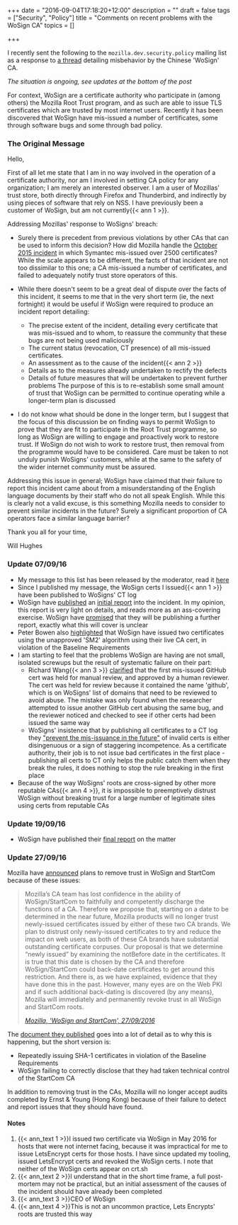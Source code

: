 +++
date = "2016-09-04T17:18:20+12:00"
description = ""
draft = false
tags = ["Security", "Policy"]
title = "Comments on recent problems with the WoSign CA"
topics = []

+++

I recently sent the following to the `mozilla.dev.security.policy` mailing list as a response to [a thread](https://groups.google.com/forum/#!topic/mozilla.dev.security.policy/k9PBmyLCi8I%5B1-25%5D) detailing misbehavior by the Chinese 'WoSign' CA.

<!--more-->

_The situation is ongoing, see updates at the bottom of the post_

For context, WoSign are a certificate authority who participate in (among others) the Mozilla Root Trust program, and as such are able to issue TLS certificates which are trusted by most internet users. Recently it has been discovered that WoSign have mis-issued a number of certificates, some through software bugs and some through bad policy.

### The Original Message

Hello,

First of all let me state that I am in no way involved in the operation of a certificate authority, nor am I involved in setting CA policy for any organization; I am merely an interested observer. I am a user of Mozillas' trust store, both directly through Firefox and Thunderbird, and indirectly by using pieces of software that rely on NSS. I have previously been a customer of WoSign, but am not currently{{< ann 1 >}}.

Addressing Mozillas' response to WoSigns' breach:

* Surely there is precedent from previous violations by other CAs that can be used to inform this decision? How did Mozilla handle the [October 2015 incident](https://security.googleblog.com/2015/10/sustaining-digital-certificate-security.html) in which Symantec mis-issued over 2500 certificates? While the scale appears to be different, the facts of that incident are not too dissimilar to this one; a CA mis-issued a number of certificates, and failed to adequately notify trust store operators of this.

* While there doesn't seem to be a great deal of dispute over the facts of this incident, it seems to me that in the very short term (ie, the next fortnight) it would be useful if WoSign were required to produce an incident report detailing:
    - The precise extent of the incident, detailing every certificate that was mis-issued and to whom, to reassure the community that these bugs are not being used maliciously
    - The current status (revocation, CT presence) of all mis-issued certificates.
    - An assessment as to the cause of the incident{{< ann 2 >}}
    - Details as to the measures already undertaken to rectify the defects
    - Details of future measures that will be undertaken to prevent further problems
  The purpose of this is to re-establish some small amount of trust that WoSign can be permitted to continue operating while a longer-term plan is discussed

* I do not know what should be done in the longer term, but I suggest that the focus of this discussion be on finding ways to permit WoSign to prove that they are fit to participate in the Root Trust programme, so long as WoSign are willing to engage and proactively work to restore trust. If WoSign do not wish to work to restore trust, then removal from the programme would have to be considered. Care must be taken to not unduly punish WoSigns' customers, while at the same to the safety of the wider internet community must be assured.

Addressing this issue in general; WoSign have claimed that their failure to report this incident came about from a misunderstanding of the English language documents by their staff who do not all speak English. While this is clearly not a valid excuse, is this something Mozilla needs to consider to prevent similar incidents in the future? Surely a significant proportion of CA operators face a similar language barrier?

Thank you all for your time,

Will Hughes

### Update 07/09/16

* My message to this list has been released by the moderator, read it [here](https://groups.google.com/d/msg/mozilla.dev.security.policy/k9PBmyLCi8I/mi6vaappDgAJ)
* Since I published my message, the WoSign certs I issued{{< ann 1 >}} have been published to WoSigns' CT log
* WoSign have [published](https://groups.google.com/d/msg/mozilla.dev.security.policy/k9PBmyLCi8I/BU85QtmzDQAJ) an [initial report](https://www.wosign.com/report/wosign_incidents_report_09042016.pdf) into the incident. In my opinion, this report is very light on details, and reads more as an ass-covering exercise. WoSign have [promised](https://groups.google.com/d/msg/mozilla.dev.security.policy/k9PBmyLCi8I/3VgNhi42DgAJ) that they will be publishing a further report, exactly what this will cover is unclear
* Peter Bowen also [highlighted](https://groups.google.com/d/msg/mozilla.dev.security.policy/k9PBmyLCi8I/zs9x0nSjDQAJ) that WoSign have issued two certificates using the unapproved 'SM2' algorithm using their live CA cert, in violation of the Baseline Requirements
* I am starting to feel that the problems WoSign are having are not small, isolated screwups but the result of systematic failure on their part:
  - Richard Wang{{< ann 3 >}} [clarified](https://groups.google.com/d/msg/mozilla.dev.security.policy/k9PBmyLCi8I/QE90nepQDgAJ) that the first mis-issued GitHub cert was held for manual review, and approved by a human reviewer. The cert was held for review because it contained the name 'github', which is on WoSigns' list of domains that need to be reviewed to avoid abuse. The mistake was only found when the researcher attempted to issue another GitHub cert abusing the same bug, and the reviewer noticed and checked to see if other certs had been issued the same way
  - WoSigns' insistence that by publishing all certificates to a CT log they ["prevent the mis-issuance in the future"](https://bugzilla.mozilla.org/show_bug.cgi?id=1293366#c4) of invalid certs is either disingenuous or a sign of staggering incompetence. As a certificate authority, their job is to not issue bad certificates in the first place - publishing all certs to CT only helps the public catch them when they break the rules, it does nothing to stop the rule breaking in the first place
* Because of the way WoSigns' roots are cross-signed by other more reputable CAs{{< ann 4 >}}, it is impossible to preemptively distrust WoSign without breaking trust for a large number of legitimate sites using certs from reputable CAs

### Update 19/09/16

* WoSign have published their [final report](https://web.archive.org/web/20170204031031/https://www.wosign.com/report/wosign_incidents_report_09042016.pdf) on the matter

### Update 27/09/16

Mozilla have [announced](https://groups.google.com/forum/#!topic/mozilla.dev.security.policy/NAH6NVf3JPI) plans to remove trust in WoSign and StartCom because of these issues:

> Mozilla’s CA team has lost confidence in the ability of WoSign/StartCom to faithfully and competently discharge the functions of a CA. Therefore we propose that, starting on a date to be determined in the near future, Mozilla products will no longer trust newly-issued certificates issued by either of these two CA brands. We plan to distrust only newly-issued certificates to try and reduce the impact on web users, as both of these CA brands have substantial outstanding certificate corpuses. Our proposal is that we determine “newly issued” by examining the notBefore date in the certificates. It is true that this date is chosen by the CA and therefore WoSign/StartCom could back-date certificates to get around this restriction. And there is, as we have explained, evidence that they have done this in the past. However, many eyes are on the Web PKI and if such additional back-dating is discovered (by any means), Mozilla will immediately and permanently revoke trust in all WoSign and StartCom roots.
>
> _[Mozilla, 'WoSign and StartCom', 27/09/2016](https://docs.google.com/document/d/1C6BlmbeQfn4a9zydVi2UvjBGv6szuSB4sMYUcVrR8vQ/edit#heading=h.cb0l2fjfht30)_

The [document they published](https://docs.google.com/document/d/1C6BlmbeQfn4a9zydVi2UvjBGv6szuSB4sMYUcVrR8vQ/edit#heading=h.39xcc9qyz431) goes into a lot of detail as to why this is happening, but the short version is:

* Repeatedly issuing SHA-1 certificates in violation of the Baseline Requirements
* WoSign failing to correctly disclose that they had taken technical control of the StartCom CA

In addition to removing trust in the CAs, Mozilla will no longer accept audits completed by Ernst & Young (Hong Kong) because of their failure to detect and report issues that they should have found.


#### Notes
1. {{< ann_text 1 >}}I issued two certificate via WoSign in May 2016 for hosts that were not internet facing, because it was impractical for me to issue LetsEncrypt certs for those hosts. I have since updated my tooling, issued LetsEncrypt certs and revoked the WoSign certs. I note that neither of the WoSign certs appear on crt.sh
2. {{< ann_text 2 >}}I understand that in the short time frame, a full post-mortem may not be practical, but an initial assessment of the causes of the incident should have already been completed
3. {{< ann_text 3 >}}CEO of WoSign
4. {{< ann_text 4 >}}This is not an uncommon practice, Lets Encrypts' roots are trusted this way
